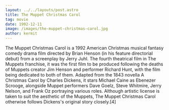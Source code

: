 ```yaml
---
layout: ../../layouts/post.astro
title: The Muppet Christmas Carol
tag: movie
date: 1992-12-11
image: /images/the-muppet-christmas-carol.jpg
author: kermit
---
```


The Muppet Christmas Carol is a 1992 American Christmas musical fantasy comedy drama film directed by Brian Henson (in his feature directorial debut) from a screenplay by Jerry Juhl. The fourth theatrical film in The Muppets franchise, it was the first film to be produced following the deaths of Muppets creator Jim Henson and performer Richard Hunt, with the film being dedicated to both of them. Adapted from the 1843 novella A Christmas Carol by Charles Dickens, it stars Michael Caine as Ebenezer Scrooge, alongside Muppet performers Dave Goelz, Steve Whitmire, Jerry Nelson, and Frank Oz portraying various roles. Although artistic license is taken to suit the aesthetic of the Muppets, The Muppet Christmas Carol otherwise follows Dickens's original story closely.[4]

